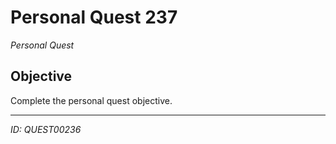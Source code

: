 # Personal Quest 237

*Personal Quest*

## Objective
Complete the personal quest objective.

---
*ID: QUEST00236*